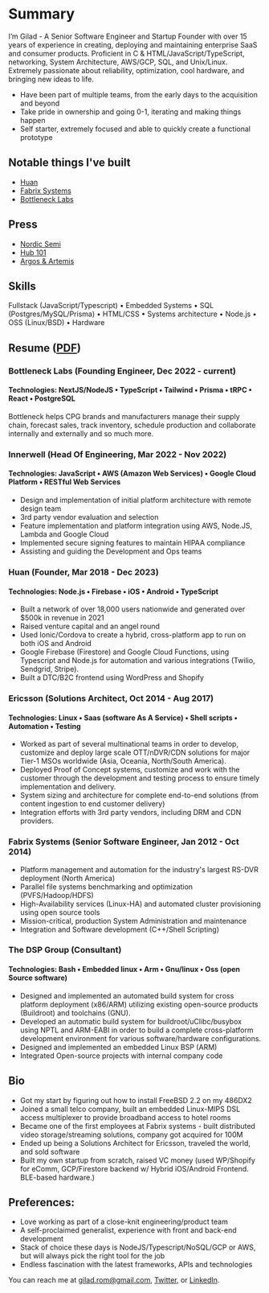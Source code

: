 # Summary 
I’m Gilad - A Senior Software Engineer and Startup Founder with over 15 years of experience in creating, deploying and maintaining enterprise SaaS and consumer products. Proficient in C & HTML/JavaScript/TypeScript, networking, System Architecture, AWS/GCP, SQL, and Unix/Linux. Extremely passionate about reliability, optimization, cool hardware, and bringing new ideas to life.

- Have been part of multiple teams, from the early days to the acquisition and beyond
- Take pride in ownership and going 0-1, iterating and making things happen
- Self starter, extremely focused and able to quickly create a functional prototype
  
## Notable things I've built
- [Huan](https://www.notion.so/gethuan/Huan-Memo-1e6ee1d17d72440cb98101fbef3badda)
- [Fabrix Systems](https://www.nexttv.com/news/ericsson-folds-fabrix-systems-383793)
- [Bottleneck Labs](https://bottleneck.com/)

## Press
- [Nordic Semi](https://www.nordicsemi.com/News/2020/05/Huan-Tag-pet-wearable-helps-owners-keep-track-of-pets-via-crowd-location-system)
- [Hub 101](https://www.hub101.org/post/gilad-rom-founder-of-huan)
- [Argos & Artemis](https://argosandartemis.com/metaverse-web3-nft-crypto-dogs/)

## Skills
Fullstack (JavaScript/Typescript) • Embedded Systems • SQL (Postgres/MySQL/Prisma) • HTML/CSS • Systems architecture • Node.js • OSS (Linux/BSD) • Hardware

## Resume ([PDF](https://github.com/giladrom/giladrom/blob/56200ced2bed0b9e0458a6a1d1601090ac2a3c5b/Gilad%20Rom%20Resume.pdf))

### Bottleneck Labs (Founding Engineer, Dec 2022 - current)
#### Technologies: NextJS/NodeJS • TypeScript • Tailwind • Prisma • tRPC • React • PostgreSQL

Bottleneck helps CPG brands and manufacturers manage their supply chain, forecast sales, track inventory, schedule production and collaborate internally and externally and so much more.

### Innerwell (Head Of Engineering, Mar 2022 - Nov 2022)

#### Technologies: JavaScript • AWS (Amazon Web Services) • Google Cloud Platform • RESTful Web Services

- Design and implementation of initial platform architecture with remote design team
- 3rd party vendor evaluation and selection
- Feature implementation and platform integration using AWS, Node.JS, Lambda and Google Cloud
- Implemented secure signing features to maintain HIPAA compliance
- Assisting and guiding the Development and Ops teams

### Huan (Founder, Mar 2018 - Dec 2023)

#### Technologies: Node.js • Firebase • iOS • Android • TypeScript
- Built a network of over 18,000 users nationwide and generated over $500k in revenue in 2021
- Raised venture capital and an angel round
- Used Ionic/Cordova to create a hybrid, cross-platform app to run on both iOS and Android
- Google Firebase (Firestore) and Google Cloud Functions, using Typescript and Node.js for automation
and various integrations (Twilio, Sendgrid, Stripe).
- Built a DTC/B2C frontend using WordPress and Shopify

### Ericsson (Solutions Architect, Oct 2014 - Aug 2017)

#### Technologies: Linux • Saas (software As A Service) • Shell scripts • Automation • Testing
- Worked as part of several multinational teams in order to develop, customize and deploy large scale
OTT/nDVR/CDN solutions for major Tier-1 MSOs worldwide (Asia, Oceania, North/South America).
- Deployed Proof of Concept systems, customize and work with the customer through the development and testing process to ensure timely implementation and delivery.
- System sizing and architecture for complete end-to-end solutions (from content ingestion to end customer delivery)
- Integration efforts with 3rd party vendors, including DRM and CDN providers.

### Fabrix Systems (Senior Software Engineer, Jan 2012 - Oct 2014)

- Platform management and automation for the industry's largest RS-DVR deployment (North America)
- Parallel file systems benchmarking and optimization (PVFS/Hadoop/HDFS)
- High-Availability services (Linux-HA) and automated cluster provisioning using open source tools
- Mission-critical, production System Administration and maintenance
- Integration and Software development (C++/Shell Scripting)

### The DSP Group (Consultant)

#### Technologies: Bash • Embedded linux • Arm • Gnu/linux • Oss (open Source software)
- Designed and implemented an automated build system for cross platform deployment (x86/ARM)
utilizing existing open-source products (Buildroot) and toolchains (GNU).
- Developed an automatic build system for buildroot/uClibc/busybox using NPTL and ARM-EABI in order to build a complete cross-platform development environment for various software/hardware configurations.
- Designed and implemented an embedded Linux BSP (ARM)
- Integrated Open-source projects with internal company code


## Bio
- Got my start by figuring out how to install FreeBSD 2.2 on my 486DX2
- Joined a small telco company, built an embedded Linux-MIPS DSL access multiplexer to provide broadband access to hotel rooms
- Became one of the first employees at Fabrix systems - built distributed video storage/streaming solutions, company got acquired for 100M
- Ended up being a Solutions Architect for Ericsson, traveled the world, and sold software  
- Built my own startup from scratch, raised VC money (used WP/Shopify for eComm, GCP/Firestore backend w/ Hybrid iOS/Android Frontend. BLE-based hardware.)

## Preferences: 
- Love working as part of a close-knit engineering/product team
- A self-proclaimed generalist, experience with front and back-end development
- Stack of choice these days is NodeJS/Typescript/NoSQL/GCP or AWS, but will always pick the right tool for the job
- Endless fascination with the latest frameworks, APIs and technologies


You can reach me at gilad.rom@gmail.com, [Twitter](twitter.com/giladrom), or [LinkedIn](https://www.linkedin.com/in/giladrom/).

<!---
giladrom/giladrom is a ✨ special ✨ repository because its `README.md` (this file) appears on your GitHub profile.
You can click the Preview link to take a look at your changes.
--->

